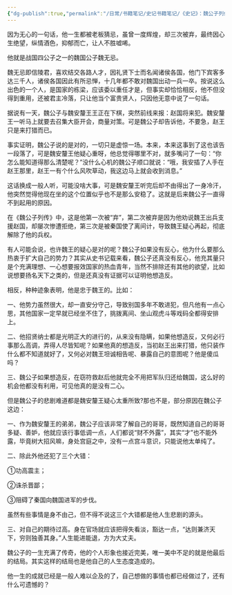 ```yaml
---
{"dg-publish":true,"permalink":"/日常/书籍笔记/史记书籍笔记/《史记》：魏公子列传——魏公子被弃原因/","dgPassFrontmatter":true}
---
```


因为无心的一句话，他一生都被老板猜忌，虽曾一度辉煌，却三次被弃，最终因心生绝望，纵情酒色，抑郁而亡，让人不胜嘘唏。

他就是战国四公子之一的魏国公子魏无忌。

魏无忌即信陵君，喜欢结交各路人才，因礼贤下士而名闻诸侯各国，他门下宾客多达三千人，诸侯各国因此有所忌惮，十几年都不敢对魏国出动一兵一卒。按说这么出色的一个人，是国家的栋梁，应该委以重任才是，但事实却恰恰相反，他不但没得到重用，还被君主冷落，只让他当个富贵贤人，只因他无意中说了一句话。

据说有一天，魏公子与魏安釐王王正在下棋，突然前线来报：赵国将来犯。魏安釐王一听马上就要去召集大臣开会，商量对策。可是魏公子却告诉他，不要急，赵王只是来打猎而已。

事实证明，魏公子说的是对的，一切只是虚惊一场。本来，本来这事到了这也该告一段落了，可是魏安釐王他疑心重呀，他总觉得哪里不对，就多嘴问了一句：“你怎么能知道得那么清楚呢？”没什么心机的魏公子顺口就说：“哦，我安插了人手在赵王那里，赵王一有个什么风吹草动，我这边马上就会收到消息。”

这话换成一般人听，可能没啥大事，可是魏安釐王听完后却不由得出了一身冷汗，他突然觉得他现在坐的这个位置似乎也不是那么安稳了。这就是后来魏公子一直得不到起用的原因。

在《魏公子列传》中，这是他第一次被“弃”，第二次被弃是因为他劝说魏王出兵支援赵国，却屡次惨遭拒绝，第三次是被秦国使了离间计，导致魏王疑心再起，彻底解除了他的兵权。

有人可能会说，也许魏王的疑心是对的呢？魏公子如果没有反心，他为什么要那么热衷于扩大自己的势力？其实从史书记载来看，魏公子还真没有反心，他充其量只是个充满理想、一心想要报效国家的热血青年，当然不排除还有其他的欲望，比如说想要扬名天下之类的，但是还真没有证据可以证明他想造反。

相反，种种迹象表明，他是忠于魏王的。比如：

一、他势力虽然很大，却一直安分守己，导致别国多年不敢进犯，但凡他有一点心思，其他国家一定早就已经坐不住了，挑拨离间、坐山观虎斗等戏码全都得安排上。

二、他招贤纳士都是光明正大的进行的，从来没有隐瞒，如果他想造反，又何必行事那么高调，弄得人尽皆知呢？如果他真的想造反，当初赵王出来打猎，他只装作什么都不知道就好了，又何必对魏王坦诚相告呢、暴露自己的意图呢？他是傻瓜吗？

三、魏公子如果想造反，在窃符救赵后他就完全不用把军队归还给魏国，这么好的机会他都没有利用，可见他真的是没有二心。

但是魏公子的悲剧难道都是魏安釐王疑心太重所致?那也不是，部分原因在魏公子这边：

一、作为魏安釐王的弟弟，魏公子应该非常了解自己的哥哥，既然知道自己的哥哥多疑、善妒，他就应该行事低调一点，人们都说“财不外露”，其实“才”也不能外露，毕竟树大招风嘛，身处宫庭之中，没有一点宫斗意识，只能说他太单纯了。

二、除此外他还犯了三个大错：

①功高震主；

②诛杀晋鄙；

③阻碍了秦国向魏国进军的步伐。

虽然有些事情是身不由己，但不得不说这三个大错都是他人生悲剧的源头。

三、对自己的期待过高。身在官场就应该把得失看淡，豁达一点，“达则兼济天下，穷则独善其身。”人生能进能退，方为大丈夫。

魏公子的一生充满了传奇，他的个人形象也接近完美，唯一美中不足的就是他最后的结局。其实这样的结局也是他自己的人生态度造成的。

他一生的成就已经是一般人难以企及的了，自己想做的事情也都已经做过了，还有什么可遗憾的？